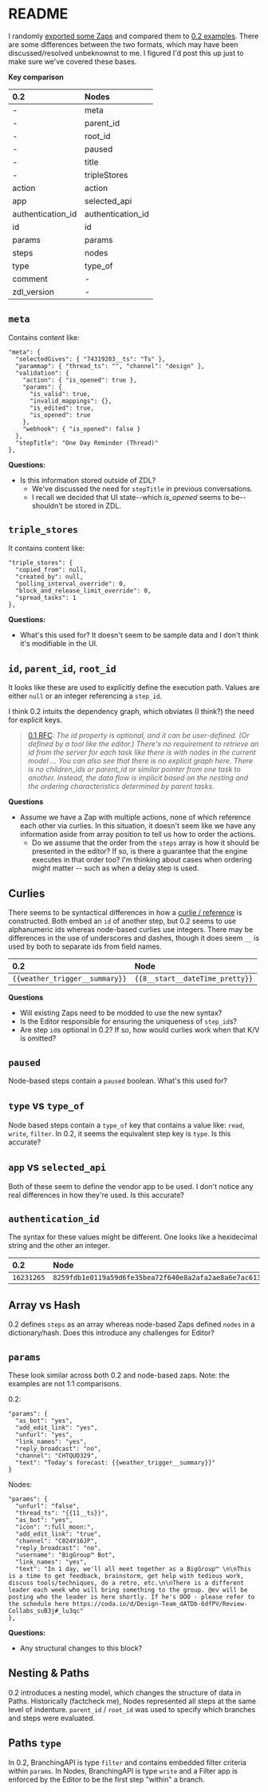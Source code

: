 # README

I randomly [exported some Zaps](https://github.com/toddmoy/node-based-zap-examples/tree/master/set-1) and compared them to [0.2 examples](https://github.com/zapier/zdl/blob/master/version_0.2.md). There are some differences between the two formats, which may have been discussed/resolved unbeknownst to me. I figured I'd post this up just to make sure we've covered these bases.

**Key comparison**

| 0.2               | Nodes             |
|:------------------|:------------------|
| -                 | meta              |
| -                 | parent_id         |
| -                 | root_id           |
| -                 | paused            |
| -                 | title             |
| -                 | tripleStores      |
| action            | action            |
| app               | selected_api      |
| authentication_id | authentication_id |
| id                | id                |
| params            | params            |
| steps             | nodes             |
| type              | type_of           |
| comment           | -                 |
| zdl_version       | -                 |


## `meta`

Contains content like: 

```
"meta": {
  "selectedGives": { "74319203__ts": "Ts" },
  "parammap": { "thread_ts": "", "channel": "design" },
  "validation": {
    "action": { "is_opened": true },
    "params": {
      "is_valid": true,
      "invalid_mappings": {},
      "is_edited": true,
      "is_opened": true
    },
    "webhook": { "is_opened": false }
  },
  "stepTitle": "One Day Reminder (Thread)"
},
```

**Questions:**

* Is this information stored outside of ZDL? 
  * We've discussed the need for `stepTitle` in previous conversations.
  * I recall we decided that UI state--which _is_opened_ seems to be--shouldn't be stored in ZDL. 

## `triple_stores`

It contains content like: 

```
"triple_stores": {
  "copied_from": null,
  "created_by": null,
  "polling_interval_override": 0,
  "block_and_release_limit_override": 0,
  "spread_tasks": 1
},
```

**Questions:**

- What's this used for? It doesn't seem to be sample data and I don't think it's modifiable in the UI. 

## `id`, `parent_id`, `root_id`
  
It looks like these are used to explicitly define the execution path. Values are either `null` or an integer referencing a `step_id`. 

I think 0.2 intuits the dependency graph, which obviates (I think?) the need for explicit keys. 

> [0.1 RFC](https://docs.google.com/document/d/1x7qSOrOUSsGOGIs5c0NoZpBVrgNySla3su-DK1wVbsI/edit#): _The id property is optional, and it can be user-defined. (Or defined by a tool like the editor.) There's no requirement to retrieve an id from the server for each task like there is with nodes in the current model ... You can also see that there is no explicit graph here. There is no children_ids or parent_id or similar pointer from one task to another. Instead, the data flow is implicit based on the nesting and the ordering characteristics determined by parent tasks._

**Questions**

- Assume we have a Zap with multiple actions, none of which reference each other via curlies. In this situation, it doesn't seem like we have any information aside from array position to tell us how to order the actions.
  - Do we assume that the order from the `steps` array is how it should be presented in the editor? If so, is there a guarantee that the engine executes in that order too? I'm thinking about cases when ordering might matter -- such as when a delay step is used.


## Curlies

There seems to be syntactical differences in how a [curlie / reference](https://github.com/zapier/zdl/blob/master/version_0.2.md#using-curlies-to-reference-step-outputs-in-params) is constructed. Both embed an `id` of another step, but 0.2 seems to use alphanumeric ids whereas node-based curlies use integers. There may be differences in the use of underscores and dashes, though it does seem `__` is used by both to separate ids from field names.

| 0.2                            | Node                            |
|:-------------------------------|:--------------------------------|
| `{{weather_trigger__summary}}` | `{{8__start__dateTime_pretty}}` |

**Questions**

- Will existing Zaps need to be modded to use the new syntax? 
- Is the Editor responsible for ensuring the uniqueness of `step_id`s? 
- Are step `id`s optional in 0.2? If so, how would curlies work when that K/V is omitted?

## `paused`

Node-based steps contain a `paused` boolean. What's this used for? 

## `type` vs `type_of`

Node based steps contain a `type_of` key that contains a value like: `read`, `write`, `filter`. In 0.2, it seems the equivalent step key is `type`. Is this accurate? 

## `app` vs `selected_api`

Both of these seem to define the vendor app to be used. I don't notice any real differences in how they're used. Is this accurate? 

## `authentication_id`

The syntax for these values might be different. One looks like a hexidecimal string and the other an integer.

| 0.2        | Node                                                               |
|:-----------|:-------------------------------------------------------------------|
| `16231265` | `8259fdb1e0119a59d6fe35bea72f640e8a2afa2ae8a6e7ac6130386b44a9d604` |

## Array vs Hash

0.2 defines `steps` as an array whereas node-based Zaps defined `nodes` in a dictionary/hash. Does this introduce any challenges for Editor? 

## `params`

These look similar across both 0.2 and node-based zaps. Note: the examples are not 1:1 comparisons.

0.2: 

```
"params": {
  "as_bot": "yes",
  "add_edit_link": "yes",
  "unfurl": "yes",
  "link_names": "yes",
  "reply_broadcast": "no",
  "channel": "CHTQUD329",
  "text": "Today's forecast: {{weather_trigger__summary}}"
}
```

Nodes:

```
"params": {
  "unfurl": "false",
  "thread_ts": "{{11__ts}}",
  "as_bot": "yes",
  "icon": ":full_moon:",
  "add_edit_link": "true",
  "channel": "C024Y16JP",
  "reply_broadcast": "no",
  "username": "BigGroup™ Bot",
  "link_names": "yes",
  "text": "In 1 day, we'll all meet together as a BigGroup™ \n\nThis is a time to get feedback, brainstorm, get help with tedious work, discuss tools/techniques, do a retro, etc.\n\nThere is a different leader each week who will bring something to the group. @ev will be posting who the leader is here shortly. If he's OOO - please refer to the schedule here https://coda.io/d/Design-Team_dATDb-6dfPV/Review-Collabs_suB3j#_lu3qc"
},
```

**Questions:**

* Any structural changes to this block?

## Nesting & Paths

0.2 introduces a nesting model, which changes the structure of data in Paths. Historically (factcheck me), Nodes represented all steps at the same level of indenture. `parent_id` / `root_id` was used to specify which branches and steps were evaluated. 

## Paths `type`

In 0.2, BranchingAPI is type `filter` and contains embedded filter criteria within `params`. In Nodes, BranchingAPI is type `write` and a Filter app is enforced by the Editor to be the first step "within" a branch.





